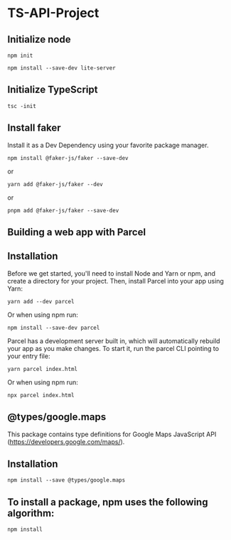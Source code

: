 # TS-API-Project

## Initialize node
```
npm init
```

```
npm install --save-dev lite-server
```



## Initialize TypeScript

```
tsc -init
```
## Install faker

Install it as a Dev Dependency using your favorite package manager.

```
npm install @faker-js/faker --save-dev
```
or

```
yarn add @faker-js/faker --dev
```
or

```
pnpm add @faker-js/faker --save-dev
```



## Building a web app with Parcel

## Installation

Before we get started, you'll need to install Node and Yarn or npm, and create a directory for your project. Then, install Parcel into your app using Yarn:
```
yarn add --dev parcel
```
Or when using npm run:
```
npm install --save-dev parcel
```

Parcel has a development server built in, which will automatically rebuild your app as you make changes. To start it, run the parcel CLI pointing to your entry file:
```
yarn parcel index.html
```
Or when using npm run:
```
npx parcel index.html
```

## @types/google.maps
This package contains type definitions for Google Maps JavaScript API (https://developers.google.com/maps/).

## Installation
```
npm install --save @types/google.maps
```

## To install a package, npm uses the following algorithm:
```
npm install
```
